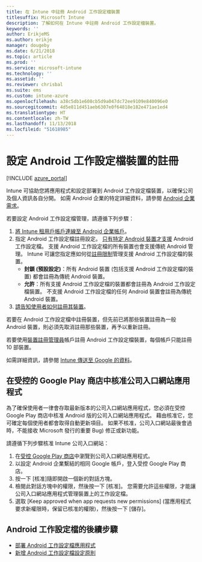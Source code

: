 ```yaml
---
title: 在 Intune 中註冊 Android 工作設定檔裝置
titlesuffix: Microsoft Intune
description: 了解如何在 Intune 中註冊 Android 工作設定檔裝置。
keywords: ''
author: ErikjeMS
ms.author: erikje
manager: dougeby
ms.date: 6/21/2018
ms.topic: article
ms.prod: ''
ms.service: microsoft-intune
ms.technology: ''
ms.assetid: ''
ms.reviewer: chrisbal
ms.suite: ems
ms.custom: intune-azure
ms.openlocfilehash: a38c5db1e608cb5d9a047dc72ee9109e840096e0
ms.sourcegitcommit: 4d5e811d451aeb6307e0f64818e182e471ae1ed4
ms.translationtype: HT
ms.contentlocale: zh-TW
ms.lasthandoff: 11/13/2018
ms.locfileid: "51618985"
---
```

# <a name="set-up-enrollment-of-android-work-profile-devices"></a>設定 Android 工作設定檔裝置的註冊

[!INCLUDE [azure_portal](./includes/azure_portal.md)]

Intune 可協助您將應用程式和設定部署到 Android 工作設定檔裝置，以確保公司及個人資訊各自分開。 如需 Android 企業的特定詳細資料，請參閱 [Android 企業需求](https://support.google.com/work/android/answer/6174145?hl=en&ref_topic=6151012)。

若要設定 Android 工作設定檔管理，請遵循下列步驟：

1. [將 Intune 租用戶帳戶連線至 Android 企業帳戶](connect-intune-android-enterprise.md)。
2. 指定 Android 工作設定檔註冊設定。 [只有特定 Android 裝置才支援](https://support.google.com/work/android/answer/6174145?hl=en&ref_topic=6151012%20style=%22target=new_window%22) Android 工作設定檔。 支援 Android 工作設定檔的所有裝置也會支援傳統 Android 管理。 Intune 可讓您指定應如何從[註冊限制](enrollment-restrictions-set.md)管理支援 Android 工作設定檔的裝置。
    - **封鎖 (預設設定)**：所有 Android 裝置 (包括支援 Android 工作設定檔的裝置) 都會註冊為傳統 Android 裝置。
    - **允許**：所有支援 Android 工作設定檔的裝置都會註冊為 Android 工作設定檔裝置。 不支援 Android 工作設定檔的任何 Android 裝置會註冊為傳統 Android 裝置。
3. [請告知使用者如何註冊其裝置](/intune-user-help/enroll-your-device-in-intune-android)。


若要在 Android 工作設定檔中註冊裝置，但先前已將那些裝置註冊為一般 Android 裝置，則必須先取消註冊那些裝置，再予以重新註冊。

若要使用[裝置註冊管理員](device-enrollment-manager-enroll.md)帳戶註冊 Android 工作設定檔裝置，每個帳戶只能註冊 10 部裝置。

如需詳細資訊，請參閱 [Intune 傳送至 Google 的資料](data-intune-sends-to-google.md)。

## <a name="approve-the-company-portal-app-in-the-managed-google-play-store"></a>在受控的 Google Play 商店中核准公司入口網站應用程式

為了確保使用者一律會存取最新版本的公司入口網站應用程式，您必須在受控 Google Play 商店中核准 Android 版的公司入口網站應用程式。 藉由核准它，您可確定每個使用者都會取得自動更新項目。 如果不核准，公司入口網站最後會過時，不能接收 Microsoft 發行的重要 Bug) 修正或新功能。

請遵循下列步驟核准 Intune 公司入口網站：

1.  在[受控 Google Play 商店](https://play.google.com/work/apps/details?id=com.microsoft.windowsintune.companyportal)中瀏覽到公司入口網站應用程式。
2.  以設定 Android 企業繫結的相同 Google 帳戶，登入受控 Google Play 商店。
3.  按一下 [核准]隨即開啟一個新的對話方塊。
4.  檢閱此對話方塊中的權限，然後按一下 [核准]。 您需要允許這些權限，才能讓公司入口網站應用程式管理裝置上的工作設定檔。
5.  選取 [Keep approved when app requests new permissions] (當應用程式要求新權限時，保留已核准的權限)，然後按一下 [儲存]。

## <a name="next-steps-for-android-work-profiles"></a>Android 工作設定檔的後續步驟
- [部署 Android 工作設定檔應用程式](apps-add-android-for-work.md)
- [新增 Android 工作設定檔設定原則](device-profiles.md)

